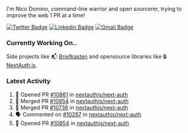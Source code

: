 
I'm Nico Domino, command-line warrior and open sourcerer, trying to improve the web 1 PR at a time!

[![Twitter Badge](https://img.shields.io/badge/-@ndom91-1ca0f1?style=flat-square&labelColor=1ca0f1&logo=twitter&logoColor=white&link=https://twitter.com/ndom91)](https://twitter.com/ndom91) [![Linkedin Badge](https://img.shields.io/badge/-ndom91-blue?style=flat-square&logo=Linkedin&logoColor=white&link=https://www.linkedin.com/in/ndom91/)](https://www.linkedin.com/in/ndom91/) [![Gmail Badge](https://img.shields.io/badge/-yo@ndo.dev-c14438?style=flat-square&logo=mail.ru&logoColor=white&link=mailto:yo@ndo.dev)](mailto:yo@ndo.dev)

### Currently Working On..

Side projects like 📬 [Briefkasten](https://briefkastenhq.com) and opensource libraries like 🔒 [NextAuth.js](https://github.com/nextauthjs/next-auth).

<!--START_SECTION_PROFILE_VIEWS:readme-info-->
<!--END_SECTION_PROFILE_VIEWS:readme-info-->

<!--START_SECTION_DAILY_COMMIT:readme-info-->
<!--END_SECTION_DAILY_COMMIT:readme-info-->

<!--START_SECTION_WEEKLY_COMMIT:readme-info-->
<!--END_SECTION_WEEKLY_COMMIT:readme-info-->

### Latest Activity

<!--START_SECTION:activity-->
1. 💪 Opened PR [#10861](https://github.com/nextauthjs/next-auth/pull/10861) in [nextauthjs/next-auth](https://github.com/nextauthjs/next-auth)
2. 🎉 Merged PR [#10854](https://github.com/nextauthjs/next-auth/pull/10854) in [nextauthjs/next-auth](https://github.com/nextauthjs/next-auth)
3. 🎉 Merged PR [#10736](https://github.com/nextauthjs/next-auth/pull/10736) in [nextauthjs/next-auth](https://github.com/nextauthjs/next-auth)
4. 🗣 Commented on [#10297](https://github.com/nextauthjs/next-auth/pull/10297#issuecomment-2101057194) in [nextauthjs/next-auth](https://github.com/nextauthjs/next-auth)
5. 💪 Opened PR [#10854](https://github.com/nextauthjs/next-auth/pull/10854) in [nextauthjs/next-auth](https://github.com/nextauthjs/next-auth)
<!--END_SECTION:activity-->
